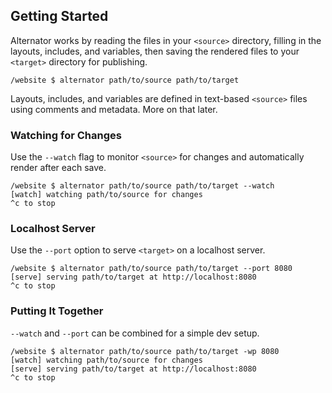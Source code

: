 ## Getting Started

Alternator works by reading the files in your `<source>` directory, filling in
the layouts, includes, and variables, then saving the rendered files to
your `<target>` directory for publishing.

```shell
/website $ alternator path/to/source path/to/target
```

Layouts, includes, and variables are defined in text-based `<source>` files
using comments and metadata. More on that later.

### Watching for Changes

Use the `--watch` flag to monitor `<source>` for changes and automatically
render after each save.

```shell
/website $ alternator path/to/source path/to/target --watch
[watch] watching path/to/source for changes
^c to stop
```

### Localhost Server

Use the `--port` option to serve `<target>` on a localhost server.

```shell
/website $ alternator path/to/source path/to/target --port 8080
[serve] serving path/to/target at http://localhost:8080
^c to stop
```

### Putting It Together

`--watch` and `--port` can be combined for a simple dev setup.

```shell
/website $ alternator path/to/source path/to/target -wp 8080
[watch] watching path/to/source for changes
[serve] serving path/to/target at http://localhost:8080
^c to stop
```
